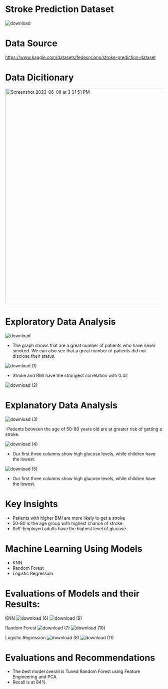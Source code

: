 # Stroke Prediction Dataset
![download](https://github.com/tjbingamon/Stroke-Prediction-Dataset/assets/127987424/7925dab7-c1d6-4098-a7f0-a1cbce60de89)

# Data Source
https://www.kaggle.com/datasets/fedesoriano/stroke-prediction-dataset
# Data Dicitionary
<img width="688" alt="Screenshot 2023-06-08 at 3 31 51 PM" src="https://github.com/tjbingamon/Stroke-Prediction-Dataset/assets/127987424/8ef5d84f-2d8a-4e4b-976e-139430a4649f">

# Exploratory Data Analysis
![download](https://github.com/tjbingamon/Stroke-Prediction-Dataset/assets/127987424/399698b9-9dae-4edc-9c1f-2a91cd017de4)
- The graph shows that are a great number of patients who have never smoked. We can also see that a great number of patients did not disclose their status.

![download (1)](https://github.com/tjbingamon/Stroke-Prediction-Dataset/assets/127987424/388d5c6a-49b3-40a7-ad56-b5daa4f2ea89)
- Stroke and BMI have the strongest correlation with 0.42

![download (2)](https://github.com/tjbingamon/Stroke-Prediction-Dataset/assets/127987424/47eb7223-66cb-4ca0-af2b-3ce2a27031e2)

# Explanatory Data Analysis

![download (3)](https://github.com/tjbingamon/Stroke-Prediction-Dataset/assets/127987424/e8d7f5dd-8302-4d54-9c97-300485efd007)

-Patients between the age of 50-80 years old are at greater risk of getting a stroke.

![download (4)](https://github.com/tjbingamon/Stroke-Prediction-Dataset/assets/127987424/9ea5fb95-5c5c-4ea4-82ba-16a6212347d5)
- Our first three columns show high glucose levels, while children have the lowest.

![download (5)](https://github.com/tjbingamon/Stroke-Prediction-Dataset/assets/127987424/a5da931e-072d-43af-b718-ce93b711cc21)
- Our first three columns show high glucose levels, while children have the lowest.

# Key Insights

- Patients with higher BMI are more likely to get a stroke
- 50-80 is the age group with highest chance of stroke.
- Self-Employed adults have the highest level of glucose

# Machine Learning Using Models
- KNN
- Random Forest
- Logistic Regression

# Evaluations of Models and their Results:
KNN 
![download (6)](https://github.com/tjbingamon/Stroke-Prediction-Dataset/assets/127987424/9830289b-3a87-4ee2-a3c1-f41b4a36e1df)
![download (9)](https://github.com/tjbingamon/Stroke-Prediction-Dataset/assets/127987424/51ad34df-8334-43c2-a50d-3cd98fc04794)

Random Forest
![download (7)](https://github.com/tjbingamon/Stroke-Prediction-Dataset/assets/127987424/eeb26ac2-a204-4def-9e28-23b9b034028e)
![download (10)](https://github.com/tjbingamon/Stroke-Prediction-Dataset/assets/127987424/50b93cde-f510-4649-93b7-ac108580fd22)

Logistic Regression
![download (8)](https://github.com/tjbingamon/Stroke-Prediction-Dataset/assets/127987424/9ceae390-8402-4e41-8007-3d9cf3d1cf53)
![download (11)](https://github.com/tjbingamon/Stroke-Prediction-Dataset/assets/127987424/92592693-ebaa-4d09-8855-972681ad53b6)

# Evaluations and Recommendations
- The best model overall is Tuned Random Forest using Feature Engineering and PCA
- Recall is at 84% 

